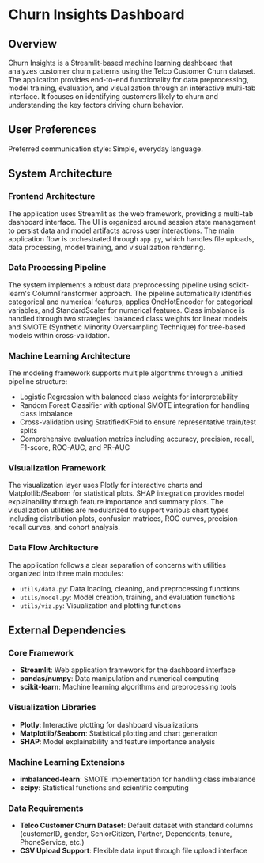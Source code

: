 # Churn Insights Dashboard

## Overview

Churn Insights is a Streamlit-based machine learning dashboard that analyzes customer churn patterns using the Telco Customer Churn dataset. The application provides end-to-end functionality for data preprocessing, model training, evaluation, and visualization through an interactive multi-tab interface. It focuses on identifying customers likely to churn and understanding the key factors driving churn behavior.

## User Preferences

Preferred communication style: Simple, everyday language.

## System Architecture

### Frontend Architecture
The application uses Streamlit as the web framework, providing a multi-tab dashboard interface. The UI is organized around session state management to persist data and model artifacts across user interactions. The main application flow is orchestrated through `app.py`, which handles file uploads, data processing, model training, and visualization rendering.

### Data Processing Pipeline
The system implements a robust data preprocessing pipeline using scikit-learn's ColumnTransformer approach. The pipeline automatically identifies categorical and numerical features, applies OneHotEncoder for categorical variables, and StandardScaler for numerical features. Class imbalance is handled through two strategies: balanced class weights for linear models and SMOTE (Synthetic Minority Oversampling Technique) for tree-based models within cross-validation.

### Machine Learning Architecture
The modeling framework supports multiple algorithms through a unified pipeline structure:
- Logistic Regression with balanced class weights for interpretability
- Random Forest Classifier with optional SMOTE integration for handling class imbalance
- Cross-validation using StratifiedKFold to ensure representative train/test splits
- Comprehensive evaluation metrics including accuracy, precision, recall, F1-score, ROC-AUC, and PR-AUC

### Visualization Framework
The visualization layer uses Plotly for interactive charts and Matplotlib/Seaborn for statistical plots. SHAP integration provides model explainability through feature importance and summary plots. The visualization utilities are modularized to support various chart types including distribution plots, confusion matrices, ROC curves, precision-recall curves, and cohort analysis.

### Data Flow Architecture
The application follows a clear separation of concerns with utilities organized into three main modules:
- `utils/data.py`: Data loading, cleaning, and preprocessing functions
- `utils/model.py`: Model creation, training, and evaluation functions  
- `utils/viz.py`: Visualization and plotting functions

## External Dependencies

### Core Framework
- **Streamlit**: Web application framework for the dashboard interface
- **pandas/numpy**: Data manipulation and numerical computing
- **scikit-learn**: Machine learning algorithms and preprocessing tools

### Visualization Libraries
- **Plotly**: Interactive plotting for dashboard visualizations
- **Matplotlib/Seaborn**: Statistical plotting and chart generation
- **SHAP**: Model explainability and feature importance analysis

### Machine Learning Extensions
- **imbalanced-learn**: SMOTE implementation for handling class imbalance
- **scipy**: Statistical functions and scientific computing

### Data Requirements
- **Telco Customer Churn Dataset**: Default dataset with standard columns (customerID, gender, SeniorCitizen, Partner, Dependents, tenure, PhoneService, etc.)
- **CSV Upload Support**: Flexible data input through file upload interface